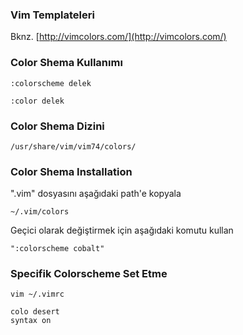 ### Vim Templateleri

Bknz. [http://vimcolors.com/](http://vimcolors.com/)

### Color Shema Kullanımı

`:colorscheme delek`

`:color delek`

### Color Shema Dizini

`/usr/share/vim/vim74/colors/`

### Color Shema Installation

".vim" dosyasını aşağıdaki path'e kopyala

`~/.vim/colors`

Geçici olarak değiştirmek için aşağıdaki komutu kullan

`":colorscheme cobalt"`


### Specifik Colorscheme Set Etme 
`vim ~/.vimrc`

    colo desert
    syntax on
